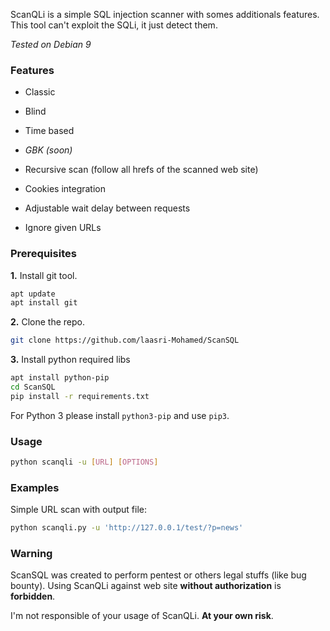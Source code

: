 ScanQLi is a simple SQL injection scanner with somes additionals features.
This tool can't exploit the SQLi, it just detect them.

_Tested on Debian 9_

### Features

* Classic
* Blind
* Time based
* _GBK (soon)_

* Recursive scan (follow all hrefs of the scanned web site)
* Cookies integration
* Adjustable wait delay between requests
* Ignore given URLs

### Prerequisites

**1.** Install git tool.

```bash
apt update
apt install git
```

**2.** Clone the repo.

```bash
git clone https://github.com/laasri-Mohamed/ScanSQL
```

**3.** Install python required libs

```bash
apt install python-pip
cd ScanSQL
pip install -r requirements.txt
```

For Python 3 please install `python3-pip` and use `pip3`.

### Usage


```bash
python scanqli -u [URL] [OPTIONS]
```

### Examples

Simple URL scan with output file:

```bash
python scanqli.py -u 'http://127.0.0.1/test/?p=news' 
```


### Warning

ScanSQL was created to perform pentest or others legal stuffs (like bug bounty).
Using ScanQLi against web site **without authorization** is **forbidden**. 

I'm not responsible of your usage of ScanQLi.
**At your own risk**.